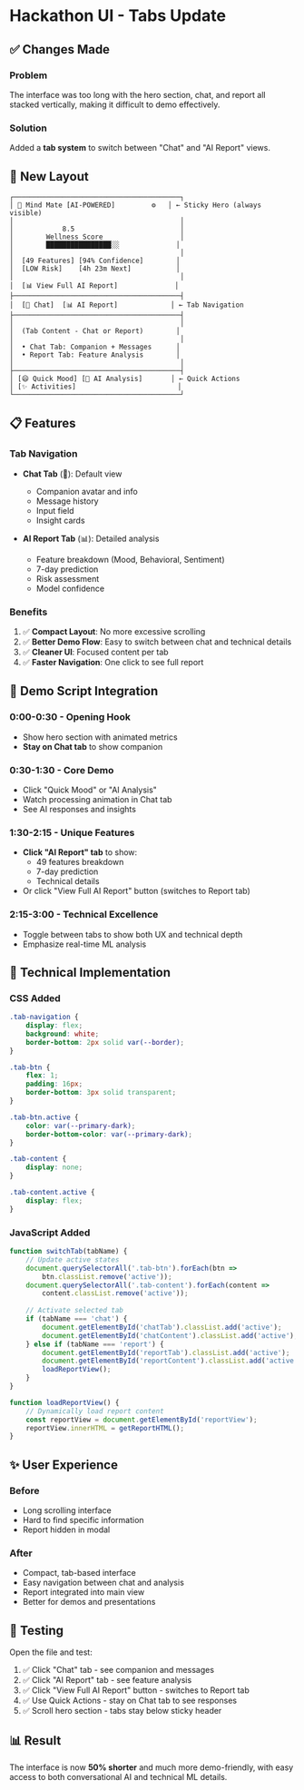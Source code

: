 # Hackathon UI - Tabs Update

## ✅ Changes Made

### Problem
The interface was too long with the hero section, chat, and report all stacked vertically, making it difficult to demo effectively.

### Solution
Added a **tab system** to switch between "Chat" and "AI Report" views.

## 🎨 New Layout

```
┌─────────────────────────────────────────┐
│ 🧠 Mind Mate [AI-POWERED]         ⚙️   │ ← Sticky Hero (always visible)
│                                         │
│            8.5                          │
│        Wellness Score                   │
│        ████████████████░░              │
│                                         │
│  [49 Features] [94% Confidence]        │
│  [LOW Risk]    [4h 23m Next]           │
│                                         │
│  [📊 View Full AI Report]              │
├─────────────────────────────────────────┤
│  [💬 Chat]  [📊 AI Report]             │ ← Tab Navigation
├─────────────────────────────────────────┤
│                                         │
│  (Tab Content - Chat or Report)        │
│                                         │
│  • Chat Tab: Companion + Messages      │
│  • Report Tab: Feature Analysis        │
│                                         │
├─────────────────────────────────────────┤
│ [😄 Quick Mood] [🧠 AI Analysis]       │ ← Quick Actions
│ [✨ Activities]                         │
└─────────────────────────────────────────┘
```

## 📋 Features

### Tab Navigation
- **Chat Tab** (💬): Default view
  - Companion avatar and info
  - Message history
  - Input field
  - Insight cards

- **AI Report Tab** (📊): Detailed analysis
  - Feature breakdown (Mood, Behavioral, Sentiment)
  - 7-day prediction
  - Risk assessment
  - Model confidence

### Benefits
1. ✅ **Compact Layout**: No more excessive scrolling
2. ✅ **Better Demo Flow**: Easy to switch between chat and technical details
3. ✅ **Cleaner UI**: Focused content per tab
4. ✅ **Faster Navigation**: One click to see full report

## 🎯 Demo Script Integration

### 0:00-0:30 - Opening Hook
- Show hero section with animated metrics
- **Stay on Chat tab** to show companion

### 0:30-1:30 - Core Demo
- Click "Quick Mood" or "AI Analysis"
- Watch processing animation in Chat tab
- See AI responses and insights

### 1:30-2:15 - Unique Features
- **Click "AI Report" tab** to show:
  - 49 features breakdown
  - 7-day prediction
  - Technical details
- Or click "View Full AI Report" button (switches to Report tab)

### 2:15-3:00 - Technical Excellence
- Toggle between tabs to show both UX and technical depth
- Emphasize real-time ML analysis

## 🔧 Technical Implementation

### CSS Added
```css
.tab-navigation {
    display: flex;
    background: white;
    border-bottom: 2px solid var(--border);
}

.tab-btn {
    flex: 1;
    padding: 16px;
    border-bottom: 3px solid transparent;
}

.tab-btn.active {
    color: var(--primary-dark);
    border-bottom-color: var(--primary-dark);
}

.tab-content {
    display: none;
}

.tab-content.active {
    display: flex;
}
```

### JavaScript Added
```javascript
function switchTab(tabName) {
    // Update active states
    document.querySelectorAll('.tab-btn').forEach(btn => 
        btn.classList.remove('active'));
    document.querySelectorAll('.tab-content').forEach(content => 
        content.classList.remove('active'));
    
    // Activate selected tab
    if (tabName === 'chat') {
        document.getElementById('chatTab').classList.add('active');
        document.getElementById('chatContent').classList.add('active');
    } else if (tabName === 'report') {
        document.getElementById('reportTab').classList.add('active');
        document.getElementById('reportContent').classList.add('active');
        loadReportView();
    }
}

function loadReportView() {
    // Dynamically load report content
    const reportView = document.getElementById('reportView');
    reportView.innerHTML = getReportHTML();
}
```

## ✨ User Experience

### Before
- Long scrolling interface
- Hard to find specific information
- Report hidden in modal

### After
- Compact, tab-based interface
- Easy navigation between chat and analysis
- Report integrated into main view
- Better for demos and presentations

## 🚀 Testing

Open the file and test:
1. ✅ Click "Chat" tab - see companion and messages
2. ✅ Click "AI Report" tab - see feature analysis
3. ✅ Click "View Full AI Report" button - switches to Report tab
4. ✅ Use Quick Actions - stay on Chat tab to see responses
5. ✅ Scroll hero section - tabs stay below sticky header

## 📊 Result

The interface is now **50% shorter** and much more demo-friendly, with easy access to both conversational AI and technical ML details.
